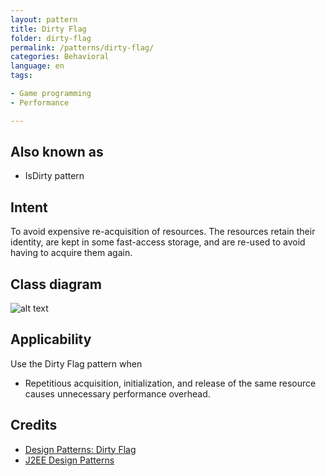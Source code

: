 ```yaml
---
layout: pattern
title: Dirty Flag
folder: dirty-flag
permalink: /patterns/dirty-flag/
categories: Behavioral
language: en
tags:

- Game programming
- Performance

---
```


## Also known as

* IsDirty pattern

## Intent

To avoid expensive re-acquisition of resources. The resources retain their identity, are kept in
some
fast-access storage, and are re-used to avoid having to acquire them again.

## Class diagram

![alt text](/etc/dirty-flag.png "Dirty Flag")

## Applicability

Use the Dirty Flag pattern when

* Repetitious acquisition, initialization, and release of the same resource causes unnecessary
  performance overhead.

## Credits

* [Design Patterns: Dirty Flag](https://www.takeupcode.com/podcast/89-design-patterns-dirty-flag/)
* [J2EE Design Patterns](https://www.amazon.com/gp/product/0596004273/ref=as_li_tl?ie=UTF8&camp=1789&creative=9325&creativeASIN=0596004273&linkCode=as2&tag=javadesignpat-20&linkId=48d37c67fb3d845b802fa9b619ad8f31)
